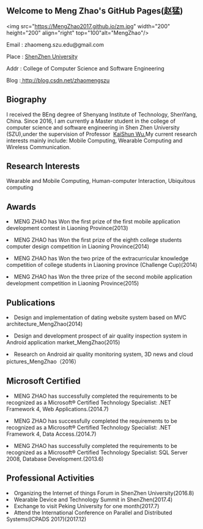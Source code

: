 
## Welcome to Meng Zhao's GitHub Pages(赵猛)


<img src="https://MengZhao2017.github.io/zm.jpg" width="200" height="200" align="right" top="100"alt="MengZhao"/>


<p align="left">Email : zhaomeng.szu.edu@gmail.com</p>
<p align="left">Place : <a href="http://www.szu.edu.cn ">ShenZhen University </a></p>
<p align="left">Addr : College of Computer Science and Software Engineering </p>
<p> Blog :<a href=" http://blog.csdn.net/zhaomengszu"> http://blog.csdn.net/zhaomengszu</a></p>



## Biography
I received the BEng degree of Shenyang Institute of Technology, ShenYang, China. Since 2016, I am currently a Master student in the college of computer science and software engineering in Shen Zhen University (SZU),under the supervision of Professor  &nbsp;<a href="http://www.kaishunwu.com/index.html">KaiShun Wu.</a>My current research interests mainly include: Mobile Computing, Wearable Computing and Wireless Communication. 


## Research Interests
Wearable and Mobile Computing, Human-computer Interaction, Ubiquitous computing

## Awards
<p><li>MENG ZHAO has Won the first prize of the first mobile application development contest in Liaoning Province(2013)</li></p>
<p><li>MENG ZHAO has Won the first prize of the eighth college students computer design competition in Liaoning Province(2014)</li></p>
<p><li>MENG ZHAO has Won the two prize of the extracurricular knowledge competition of college students in Liaoning province (Challenge Cup)(2014)</li></p>
<p><li>MENG ZHAO has Won the three prize of the second mobile application development competition in Liaoning Province(2015)</li></p>

## Publications
<p><li>Design and implementation of dating website system based on MVC architecture_MengZhao(2014)</li></p>
<p><li>Design and development prospect of air quality inspection system in Android application market_MengZhao(2015)</li></p>
<p><li>Research on Android air quality monitoring system, 3D news and cloud pictures_MengZhao（2016）</li></P>


## Microsoft Certified
<p><li> MENG ZHAO has successfully completed the requirements to be recognized as a Microsoft® Certified Technology
Specialist: .NET Framework 4, Web Applications.(2014.7)</li></p>
<p><li> MENG ZHAO has successfully completed the requirements to be recognized as a Microsoft® Certified Technology
Specialist: .NET Framework 4, Data Access.(2014.7)</li></p>
<p><li> MENG ZHAO has successfully completed the requirements to be recognized as a Microsoft® Certified Technology
Specialist: SQL Server 2008, Database Development.(2013.6)</li></p>

## Professional Activities
<li>Organizing the Internet of things Forum in ShenZhen University(2016.8)</li>
<li>Wearable Device and Technology Summit in ShenZhen(2017.4)</li>
<li>Exchange to visit Peking University for one month(2017.7)</li>
<li>Attend the International Conference on Parallel and Distributed Systems(ICPADS 2017)(2017.12)</li>
